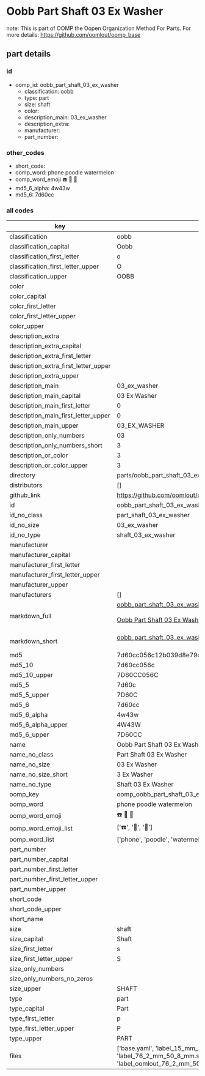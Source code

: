 # Oobb Part Shaft 03 Ex Washer  

note: This is part of OOMP the Oopen Organization Method For Parts. For more details: https://github.com/oomlout/oomp_base

##  part details





### id
* oomp_id: oobb_part_shaft_03_ex_washer
  * classification: oobb
  * type: part
  * size: shaft
  * color: 
  * description_main: 03_ex_washer
  * description_extra: 
  * manufacturer: 
  * part_number: 

### other_codes
* short_code: 
* oomp_word: phone poodle watermelon
* oomp_word_emoji :phone: :poodle: :watermelon:
* md5_6_alpha: 4w43w
* md5_6: 7d60cc

### all codes 
| key | value |  
| --- | --- |  
| classification | oobb |  
| classification_capital | Oobb |  
| classification_first_letter | o |  
| classification_first_letter_upper | O |  
| classification_upper | OOBB |  
| color |  |  
| color_capital |  |  
| color_first_letter |  |  
| color_first_letter_upper |  |  
| color_upper |  |  
| description_extra |  |  
| description_extra_capital |  |  
| description_extra_first_letter |  |  
| description_extra_first_letter_upper |  |  
| description_extra_upper |  |  
| description_main | 03_ex_washer |  
| description_main_capital | 03 Ex Washer |  
| description_main_first_letter | 0 |  
| description_main_first_letter_upper | 0 |  
| description_main_upper | 03_EX_WASHER |  
| description_only_numbers | 03 |  
| description_only_numbers_short | 3 |  
| description_or_color | 3 |  
| description_or_color_upper | 3 |  
| directory | parts/oobb_part_shaft_03_ex_washer |  
| distributors | [] |  
| github_link | https://github.com/oomlout/oomlout_oomp_part_src/tree/main/parts/oobb_part_shaft_03_ex_washer/working |  
| id | oobb_part_shaft_03_ex_washer |  
| id_no_class | part_shaft_03_ex_washer |  
| id_no_size | 03_ex_washer |  
| id_no_type | shaft_03_ex_washer |  
| manufacturer |  |  
| manufacturer_capital |  |  
| manufacturer_first_letter |  |  
| manufacturer_first_letter_upper |  |  
| manufacturer_upper |  |  
| manufacturers | [] |  
| markdown_full | [oobb_part_shaft_03_ex_washer](https://github.com/oomlout/oomlout_oomp_part_src/tree/main/parts/oobb_part_shaft_03_ex_washer/working)<br>[](https://github.com/oomlout/oomlout_oomp_part_src/tree/main/parts/oobb_part_shaft_03_ex_washer/working)<br>[Oobb Part Shaft 03 Ex Washer](https://github.com/oomlout/oomlout_oomp_part_src/tree/main/parts/oobb_part_shaft_03_ex_washer/working)<br><br> |  
| markdown_short | [oobb_part_shaft_03_ex_washer](https://github.com/oomlout/oomlout_oomp_part_src/tree/main/parts/oobb_part_shaft_03_ex_washer/working)<br><br> |  
| md5 | 7d60cc056c12b039d8e79c3d05293e99 |  
| md5_10 | 7d60cc056c |  
| md5_10_upper | 7D60CC056C |  
| md5_5 | 7d60c |  
| md5_5_upper | 7D60C |  
| md5_6 | 7d60cc |  
| md5_6_alpha | 4w43w |  
| md5_6_alpha_upper | 4W43W |  
| md5_6_upper | 7D60CC |  
| name | Oobb Part Shaft 03 Ex Washer |  
| name_no_class | Part Shaft 03 Ex Washer |  
| name_no_size | 03 Ex Washer |  
| name_no_size_short | 3 Ex Washer |  
| name_no_type | Shaft 03 Ex Washer |  
| oomp_key | oomp_oobb_part_shaft_03_ex_washer |  
| oomp_word | phone poodle watermelon |  
| oomp_word_emoji | :phone: :poodle: :watermelon: |  
| oomp_word_emoji_list | [':phone:', ':poodle:', ':watermelon:'] |  
| oomp_word_list | ['phone', 'poodle', 'watermelon'] |  
| part_number |  |  
| part_number_capital |  |  
| part_number_first_letter |  |  
| part_number_first_letter_upper |  |  
| part_number_upper |  |  
| short_code |  |  
| short_code_upper |  |  
| short_name |  |  
| size | shaft |  
| size_capital | Shaft |  
| size_first_letter | s |  
| size_first_letter_upper | S |  
| size_only_numbers |  |  
| size_only_numbers_no_zeros |  |  
| size_upper | SHAFT |  
| type | part |  
| type_capital | Part |  
| type_first_letter | p |  
| type_first_letter_upper | P |  
| type_upper | PART |  
| files | ['base.yaml', 'label_15_mm_30_mm.pdf', 'label_15_mm_30_mm.svg', 'label_76_2_mm_50_8_mm.pdf', 'label_76_2_mm_50_8_mm.svg', 'label_oomlout_76_2_mm_50_8_mm.pdf', 'label_oomlout_76_2_mm_50_8_mm.svg', 'readme.md', 'working.json', 'working.yaml'] |  
